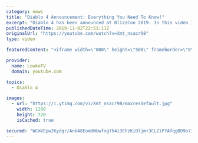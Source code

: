 ```yaml
---
category: news
title: "Diablo 4 Announcement: Everything You Need To Know!"
excerpt: "Diablo 4 has been announced at BlizzCon 2019. In this video I go over everything you need to know about this upcoming Blizzard Entertainment game."
publishedDateTime: 2019-11-02T22:51:11Z
originalUrl: "https://youtube.com/watch?v=Xmt_nsacr98"
type: video

featuredContent: "<iframe width=\"800\" height=\"500\" frameborder=\"0\" src=\"https://www.youtube.com/embed/Xmt_nsacr98\" allow=\"accelerometer; autoplay; encrypted-media; gyroscope; picture-in-picture\" allowfullscreen></iframe>"

provider:
  name: LowkoTV
  domain: youtube.com

topics:
  - Diablo 4

images:
  - url: "https://i.ytimg.com/vi/Xmt_nsacr98/maxresdefault.jpg"
    width: 1280
    height: 720
    isCached: true

secured: "WCmVEpw2Kydqr/Anb48EomdWUwfxg7h4i3EhzKiDljm+3CLZiP7AfqgBO9o7Iqb8mOvS8ozmvn9eDyCzRG7IsgluhZjSIYX+oyi/3faGBMHZl0QLTpsU8zk+YRwVU5vN/4VxcgG68ePGswRrpiQ5dHTrGRD1DJ1XZSSk7+iKRcHnE96lAnmpX+jfEjMmHlFfLs4aK7MD2Z8Ib7VYl7dQi1nrOnB0ELeIepVGyrcuYYQnu3IhG3ITOsuE05T07ZprwuftUMx5VPN9rMEuAQaUk+MW6L59wbCXd7oJTASj+oi1bCOgUqxWSo4zjODts/bRmLtxEDo9B3FGOmdfROH0W6H+9Bxvv9h+fR4RPA601uNg3chLeisPdCw5w9DGy3TD7ULGRKHXY/IUzKv2TxCpc5ESvqclj6zmF97AKLY+qFDI6IiyYOa/0SpbCyB6GF7n;9KFX7JYxH+yijsex+F7BAg=="
---
```


